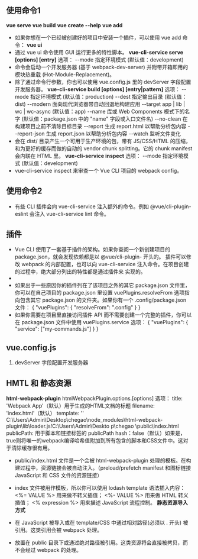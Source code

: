 ## 使用命令1
**vue serve**
**vue build**
**vue create --help**
**vue add**
- 如果你想在一个已经被创建好的项目中安装一个插件，可以使用 vue add 命令：
**vue ui** 
- 通过 vue ui 命令使用 GUI 运行更多的特性脚本。
**vue-cli-service serve [options] [entry]**
选项：
	--mode    指定环境模式 (默认值：development)
- 命令会启动一个开发服务器 (基于 webpack-dev-server) 并附带开箱即用的模块热重载 (Hot-Module-Replacement)。
- 除了通过命令行参数，你也可以使用 vue.config.js 里的 devServer 字段配置开发服务器。
**vue-cli-service build [options] [entry|pattern]**
选项：
	--mode        指定环境模式 (默认值：production)
	--dest        指定输出目录 (默认值：dist)
	--modern      面向现代浏览器带自动回退地构建应用
	--target      app | lib | wc | wc-async (默认值：app)
	--name        库或 Web Components 模式下的名字 (默认值：package.json 中的 "name" 字段或入口文件名)
	--no-clean    在构建项目之前不清除目标目录
	--report      生成 report.html 以帮助分析包内容
	--report-json 生成 report.json 以帮助分析包内容
	--watch       监听文件变化
- 会在 dist/ 目录产生一个可用于生产环境的包，带有 JS/CSS/HTML 的压缩，和为更好的缓存而做的自动的 vendor chunk splitting。它的 chunk manifest 会内联在 HTML 里。
**vue-cli-service inspect**
选项：
	--mode    指定环境模式 (默认值：development)
- vue-cli-service inspect 来审查一个 Vue CLI 项目的 webpack config。
 
 ## 使用命令2
- 有些 CLI 插件会向 vue-cli-service 注入额外的命令。例如 @vue/cli-plugin-eslint 会注入 vue-cli-service lint 命令。

## 插件
- Vue CLI 使用了一套基于插件的架构。如果你查阅一个新创建项目的 package.json，就会发现依赖都是以 @vue/cli-plugin- 开头的。
  插件可以修改 webpack 的内部配置，也可以向 vue-cli-service 注入命令。在项目创建的过程中，绝大部分列出的特性都是通过插件来     实现的。 
- 
- 如果出于一些原因你的插件列在了该项目之外的其它 package.json 文件里，你可以在自己项目的 package.json 里设置  vuePlugins.resolveFrom 选项指向包含其它 package.json 的文件夹。如果你有一个 .config/package.json 文件：
{
  "vuePlugins": {
    "resolveFrom": ".config"
  }
}
- 如果你需要在项目里直接访问插件 API 而不需要创建一个完整的插件，你可以在 package.json 文件中使用 vuePlugins.service 选项：
{
  "vuePlugins": {
    "service": ["my-commands.js"]
  }
}

## vue.config.js
1. devServer 字段配置开发服务器

## HMTL 和 静态资源
**html-webpack-plugin** 
htmlWebpackPlugin.options.[options]
选项：
	title: 'Webpack App'（默认）用于生成的HTML文档的标题
	filename: 'index.html'（默认） 
	template:  ''  C:\Users\Admin\Desktop\chegao\node_modules\html-webpack- plugin\lib\loader.js!C:\Users\Admin\Deskto p\chegao \public\index.html  
	publicPath: 用于脚本和链接标签的 publicPath
	hash：false（默认）如果是，true则将唯一的webpack编译哈希值附加到所有包含的脚本和CSS文件中。这对于清除缓存很有用。
- public/index.html 文件是一个会被 html-webpack-plugin 处理的模板。在构建过程中，资源链接会被自动注入。（preload/prefetch            manifest 和图标链接  JavaScript 和 CSS 文件的资源链接）
- index 文件被用作模板，所以你可以使用 lodash template 语法插入内容：
	<%= VALUE %> 用来做不转义插值；
	<%- VALUE %> 用来做 HTML 转义插值；
	<% expression %> 用来描述 JavaScript 流程控制。
**静态资源导入方式**

- 在 JavaScript 被导入或在 template/CSS 中通过相对路径(必须以 . 开头) 被引用。这类引用会被 webpack 处理。
- 放置在 public 目录下或通过绝对路径被引用。这类资源将会直接被拷贝，而不会经过 webpack 的处理。



	

                        